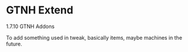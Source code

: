 # GTNH Extend
1.7.10 GTNH Addons

To add something used in tweak, basically items, maybe machines in the future.
